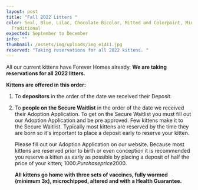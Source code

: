 ```yaml
---
layout: post
title: "Fall 2022 Litters "
color: Seal, Blue, Lilac, Chocolate Bicolor, Mitted and Colorpoint, Mink and
  Traditional
expected: September to December
info: ""
thumbnail: /assets/img/uploads/img_e1411.jpg
reserved: "Taking reservations for all 2022 kittens. "
---
```

All our current kittens have Forever Homes already. **We are taking reservations for all 2022 litters.** 

**Kittens are offered in this order:** 

1. To **depositors** in the order of the date we received their Deposit. 
2. To **people on the Secure Waitlist** in the order of the date we received their Adoption Application. To get on the Secure Waitlist you must fill out our Adoption Application and be pre approved. Few kittens make it to the Secure Waitlist.  Typically most kittens are reserved by the time they are born so it's important to place a deposit early to reserve your kitten.

   Please fill out our Adoption Application on our website. Because most kittens are reserved prior to birth or even conception it is recommended you reserve a kitten  as early as possible by placing a deposit of half the price of your kitten; 1000$. Purchase price 2000$. 

   **All kittens go home with three sets of vaccines, fully wormed (minimum 3x), microchipped, altered and with a Health Guarantee.**